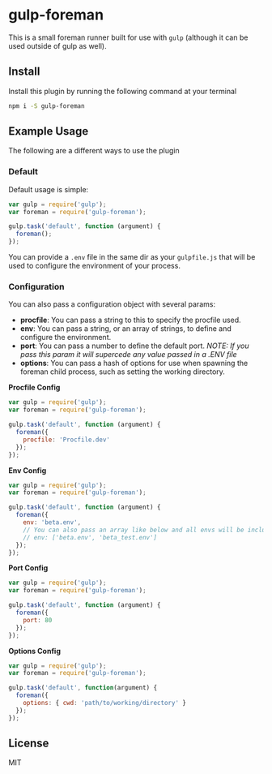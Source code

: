 gulp-foreman
=======================

This is a small foreman runner built for use with `gulp` (although it can be used outside of gulp as well).
## Install
Install this plugin by running the following command at your terminal
```bash
npm i -S gulp-foreman
```

## Example Usage
The following are a different ways to use the plugin

### Default
Default usage is simple:

```javascript
var gulp = require('gulp');
var foreman = require('gulp-foreman');

gulp.task('default', function (argument) {
  foreman();
});
```

You can provide a `.env` file in the same dir as your `gulpfile.js` that will be used to configure the environment of your process.

### Configuration
You can also pass a configuration object with several params:

- **procfile**: You can pass a string to this to specify the procfile used.
- **env**: You can pass a string, or an array of strings, to define and configure the environment.
- **port**: You can pass a number to define the default port. _NOTE: If you pass this param it will supercede any value passed in a .ENV file_
- **options**: You can pass a hash of options for use when spawning the foreman child process, such as setting the working directory.

**Procfile Config**

```javascript
var gulp = require('gulp');
var foreman = require('gulp-foreman');

gulp.task('default', function (argument) {
  foreman({
    procfile: 'Procfile.dev'
  });
});
```

**Env Config**

```javascript
var gulp = require('gulp');
var foreman = require('gulp-foreman');

gulp.task('default', function (argument) {
  foreman({
    env: 'beta.env',
    // You can also pass an array like below and all envs will be included
    // env: ['beta.env', 'beta_test.env'] 
  });
});
```

**Port Config**

```javascript
var gulp = require('gulp');
var foreman = require('gulp-foreman');

gulp.task('default', function (argument) {
  foreman({
    port: 80
  });
});
```

**Options Config**

```javascript
var gulp = require('gulp');
var foreman = require('gulp-foreman');

gulp.task('default', function(argument) {
  foreman({
    options: { cwd: 'path/to/working/directory' }
  });
});
```

## License

MIT
